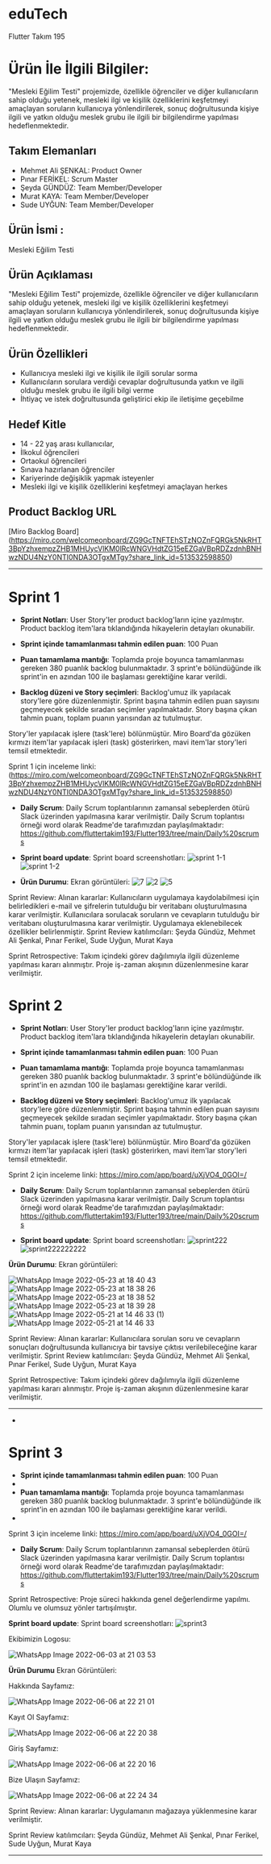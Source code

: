 # **eduTech**

Flutter Takım 195

# Ürün İle İlgili Bilgiler: 
"Mesleki Eğilim Testi"  projemizde,  özellikle öğrenciler ve diğer kullanıcıların sahip olduğu yetenek, mesleki ilgi ve kişilik özelliklerini keşfetmeyi amaçlayan soruların kullanıcıya yönlendirilerek, sonuç doğrultusunda kişiye ilgili ve yatkın olduğu meslek grubu ile ilgili bir bilgilendirme yapılması hedeflenmektedir.

## Takım Elemanları

- Mehmet Ali ŞENKAL: Product Owner
- Pınar FERİKEL: Scrum Master
- Şeyda GÜNDÜZ: Team Member/Developer
- Murat KAYA: Team Member/Developer
- Sude UYĞUN: Team Member/Developer

## Ürün İsmi :

Mesleki Eğilim Testi

## Ürün Açıklaması

"Mesleki Eğilim Testi"  projemizde,  özellikle öğrenciler ve diğer kullanıcıların sahip olduğu yetenek, mesleki ilgi ve kişilik özelliklerini keşfetmeyi amaçlayan soruların kullanıcıya yönlendirilerek, sonuç doğrultusunda kişiye ilgili ve yatkın olduğu meslek grubu ile ilgili bir bilgilendirme yapılması hedeflenmektedir.

## Ürün Özellikleri

- Kullanıcıya mesleki ilgi ve kişilik ile ilgili sorular sorma 
- Kullanıcıların sorulara verdiği cevaplar doğrultusunda yatkın ve ilgili olduğu meslek grubu ile ilgili bilgi verme
- İhtiyaç ve istek doğrultusunda geliştirici ekip ile iletişime geçebilme 

## Hedef Kitle

- 14 - 22 yaş arası kullanıcılar,
- İlkokul öğrencileri
- Ortaokul öğrencileri
- Sınava hazırlanan öğrenciler
- Kariyerinde değişiklik yapmak isteyenler
- Mesleki ilgi ve kişilik özelliklerini keşfetmeyi amaçlayan herkes

## Product Backlog URL

[Miro Backlog Board]
(https://miro.com/welcomeonboard/ZG9GcTNFTEhSTzNOZnFQRGk5NkRHT3BpYzhxempzZHB1MHUycVlKM0lRcWNGVHdtZG15eEZGaVBpRDZzdnhBNHwzNDU4NzY0NTI0NDA3OTgxMTgy?share_link_id=513532598850)

---

# Sprint 1

- **Sprint Notları**: User Story'ler product backlog'ların içine yazılmıştır. Product backlog item'lara tıklandığında hikayelerin detayları okunabilir.

- **Sprint içinde tamamlanması tahmin edilen puan**: 100 Puan

- **Puan tamamlama mantığı**: Toplamda proje boyunca tamamlanması gereken 380 puanlık backlog bulunmaktadır. 3 sprint'e bölündüğünde ilk sprint'in en azından 100 ile başlaması gerektiğine karar verildi.

- **Backlog düzeni ve Story seçimleri**: Backlog'umuz ilk yapılacak story'lere göre düzenlenmiştir. Sprint başına tahmin edilen puan sayısını geçmeyecek şekilde sıradan seçimler yapılmaktadır. Story başına çıkan tahmin puanı, toplam puanın yarısından az tutulmuştur. 

Story'ler yapılacak işlere (task'lere) bölünmüştür. Miro Board'da gözüken kırmızı item'lar yapılacak işleri (task) gösterirken, mavi item'lar story'leri temsil etmektedir.

Sprint 1 için inceleme linki: (https://miro.com/welcomeonboard/ZG9GcTNFTEhSTzNOZnFQRGk5NkRHT3BpYzhxempzZHB1MHUycVlKM0lRcWNGVHdtZG15eEZGaVBpRDZzdnhBNHwzNDU4NzY0NTI0NDA3OTgxMTgy?share_link_id=513532598850) 

- **Daily Scrum**: Daily Scrum toplantılarının zamansal sebeplerden ötürü Slack üzerinden yapılmasına karar verilmiştir. Daily Scrum toplantısı örneği word olarak Readme'de tarafımızdan paylaşılmaktadır:
https://github.com/fluttertakim193/Flutter193/tree/main/Daily%20scrums

- **Sprint board update**: Sprint board screenshotları: 
![sprint 1-1](https://user-images.githubusercontent.com/104432519/167467119-d941615e-69dd-4e8b-adca-b5985e571bae.png)
![sprint 1-2](https://user-images.githubusercontent.com/104432519/167467131-e848e585-a34a-4de2-956a-a35759ef12aa.png)

- **Ürün Durumu**: Ekran görüntüleri:
![7](https://user-images.githubusercontent.com/104432519/166802728-30122532-fcc0-45ee-8169-f9e0770ffb3c.jpg)
![2](https://user-images.githubusercontent.com/104432519/166802719-9cf94dd0-f1cd-401f-84dc-cf82208aabb9.jpg)
![5](https://user-images.githubusercontent.com/104432519/166802723-bb1f9159-7178-4a1f-8734-7456b279c75a.jpg)


Sprint Review: 
Alınan kararlar: Kullanıcıların uygulamaya kaydolabilmesi için belirledikleri e-mail ve şifrelerin tutulduğu bir veritabanı oluşturulmasına karar verilmiştir.
Kullanıcılara sorulacak soruların ve cevapların tutulduğu bir veritabanı oluşturulmasına karar verilmiştir.
Uygulamaya eklenebilecek özellikler belirlenmiştir.
 Sprint Review katılımcıları: Şeyda Gündüz, Mehmet Ali Şenkal, Pınar Ferikel, Sude Uyğun, Murat Kaya
 
Sprint Retrospective:
Takım içindeki görev dağılımıyla ilgili düzenleme yapılması kararı alınmıştır.
Proje iş-zaman akışının düzenlenmesine karar verilmiştir.


# Sprint 2 
- **Sprint Notları**: User Story'ler product backlog'ların içine yazılmıştır. Product backlog item'lara tıklandığında hikayelerin detayları okunabilir.

- **Sprint içinde tamamlanması tahmin edilen puan**: 100 Puan

- **Puan tamamlama mantığı**: Toplamda proje boyunca tamamlanması gereken 380 puanlık backlog bulunmaktadır. 3 sprint'e bölündüğünde ilk sprint'in en azından 100 ile başlaması gerektiğine karar verildi.

- **Backlog düzeni ve Story seçimleri**: Backlog'umuz ilk yapılacak story'lere göre düzenlenmiştir. Sprint başına tahmin edilen puan sayısını geçmeyecek şekilde sıradan seçimler yapılmaktadır. Story başına çıkan tahmin puanı, toplam puanın yarısından az tutulmuştur. 

Story'ler yapılacak işlere (task'lere) bölünmüştür. Miro Board'da gözüken kırmızı item'lar yapılacak işleri (task) gösterirken, mavi item'lar story'leri temsil etmektedir.

Sprint 2 için inceleme linki: 
https://miro.com/app/board/uXjVO4_0GOI=/

- **Daily Scrum**: Daily Scrum toplantılarının zamansal sebeplerden ötürü Slack üzerinden yapılmasına karar verilmiştir. Daily Scrum toplantısı örneği word olarak Readme'de tarafımızdan paylaşılmaktadır:
https://github.com/fluttertakim193/Flutter193/tree/main/Daily%20scrums

- **Sprint board update**: Sprint board screenshotları:
![sprint222](https://user-images.githubusercontent.com/104432519/169700574-5705f5d8-650f-44f7-a568-95fbb3c564aa.JPG)
![sprint222222222](https://user-images.githubusercontent.com/104432519/169700606-10b7ba8c-4e4e-4311-81a8-0d60883cf616.JPG)

 **Ürün Durumu**: Ekran görüntüleri:
 
![WhatsApp Image 2022-05-23 at 18 40 43](https://user-images.githubusercontent.com/104432519/169893263-903b8c1c-82a5-4475-913c-db2026e623ee.jpeg)
![WhatsApp Image 2022-05-23 at 18 38 26](https://user-images.githubusercontent.com/104432519/169893269-f92b2b55-1e57-4077-aff8-2c45bb2cc38a.jpeg)
![WhatsApp Image 2022-05-23 at 18 38 52](https://user-images.githubusercontent.com/104432519/169893270-97afe8f3-808b-45ed-879b-137b2c10f288.jpeg)
![WhatsApp Image 2022-05-23 at 18 39 28](https://user-images.githubusercontent.com/104432519/169893272-95e9e1fe-e7b4-4245-b013-88d9e450fca6.jpeg)
![WhatsApp Image 2022-05-21 at 14 46 33 (1)](https://user-images.githubusercontent.com/104432519/169700263-a2e8f5ca-907d-4e57-96d1-566d55a836a4.jpeg)
![WhatsApp Image 2022-05-21 at 14 46 33](https://user-images.githubusercontent.com/104432519/169700264-46156c5d-615b-43a6-a8f2-6bf5737d227e.jpeg)

Sprint Review: Alınan kararlar: Kullanıcılara sorulan soru ve cevapların sonuçları doğrultusunda kullanıcıya bir tavsiye çıktısı verilebileceğine karar verilmiştir. 
Sprint Review katılımcıları: Şeyda Gündüz, Mehmet Ali Şenkal, Pınar Ferikel, Sude Uyğun, Murat Kaya

Sprint Retrospective: Takım içindeki görev dağılımıyla ilgili düzenleme yapılması kararı alınmıştır. Proje iş-zaman akışının düzenlenmesine karar verilmiştir.


---



- 



# Sprint 3

- **Sprint içinde tamamlanması tahmin edilen puan**: 100 Puan
- 
- **Puan tamamlama mantığı**: Toplamda proje boyunca tamamlanması gereken 380 puanlık backlog bulunmaktadır. 3 sprint'e bölündüğünde ilk sprint'in en azından 100 ile başlaması gerektiğine karar verildi.
- 
Sprint 3 için inceleme linki: 
https://miro.com/app/board/uXjVO4_0GOI=/

- **Daily Scrum**: Daily Scrum toplantılarının zamansal sebeplerden ötürü Slack üzerinden yapılmasına karar verilmiştir. Daily Scrum toplantısı örneği word olarak Readme'de tarafımızdan paylaşılmaktadır:
https://github.com/fluttertakim193/Flutter193/tree/main/Daily%20scrums


Sprint Retrospective: Proje süreci hakkında genel değerlendirme yapılmı. Olumlu ve olumsuz yönler tartışılmıştır.

**Sprint board update**: Sprint board screenshotları:
![sprint3](https://user-images.githubusercontent.com/104432519/172056035-b2c15cdb-9d11-46d6-8c20-18831d35c991.JPG)

Ekibimizin Logosu:

![WhatsApp Image 2022-06-03 at 21 03 53](https://user-images.githubusercontent.com/104432519/172056404-f71cbc8d-8c37-46cb-afa9-2faa3bc128e8.jpeg)

**Ürün Durumu** 
Ekran Görüntüleri:

Hakkında Sayfamız: 

![WhatsApp Image 2022-06-06 at 22 21 01](https://user-images.githubusercontent.com/104432519/172233449-87403b19-a889-4f6a-bc6c-0cbacbd741d4.jpeg)

Kayıt Ol Sayfamız: 

![WhatsApp Image 2022-06-06 at 22 20 38](https://user-images.githubusercontent.com/104432519/172233453-0888763f-38c3-4b01-a8e6-180bbd99b0f8.jpeg)

Giriş Sayfamız:

![WhatsApp Image 2022-06-06 at 22 20 16](https://user-images.githubusercontent.com/104432519/172233456-5a848b2b-bfa8-4f90-922c-a9b92d10fca5.jpeg)

Bize Ulaşın Sayfamız:

![WhatsApp Image 2022-06-06 at 22 24 34](https://user-images.githubusercontent.com/104432519/172233478-449ca7bf-dd80-45c5-9db0-83acb0858eb3.jpeg)


Sprint Review: Alınan kararlar: Uygulamanın mağazaya yüklenmesine karar verilmiştir.

Sprint Review katılımcıları: Şeyda Gündüz, Mehmet Ali Şenkal, Pınar Ferikel, Sude Uyğun, Murat Kaya

---
